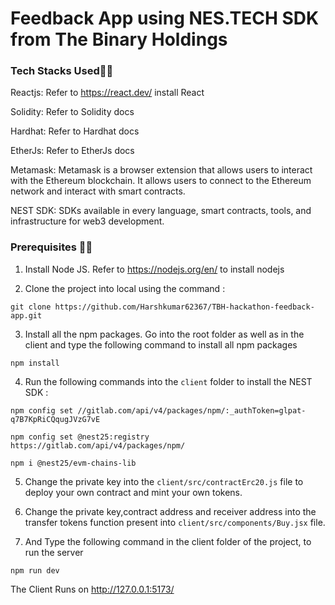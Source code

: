# Feedback App using NES.TECH SDK from The Binary Holdings

### Tech Stacks Used👨‍💻

Reactjs: Refer to https://react.dev/ install React

Solidity: Refer to Solidity docs

Hardhat: Refer to Hardhat docs

EtherJs: Refer to EtherJs docs

Metamask: Metamask is a browser extension that allows users to interact with the Ethereum blockchain. It allows users to connect to the Ethereum network and interact with smart contracts.

NEST SDK: SDKs available in every language, smart contracts, tools, and infrastructure for web3 development.

### Prerequisites 👨‍💻
1. Install Node JS. Refer to https://nodejs.org/en/ to install nodejs

2. Clone the project into local using the command :
```
git clone https://github.com/Harshkumar62367/TBH-hackathon-feedback-app.git
```
3. Install all the npm packages. Go into the root folder as well as in the client and type the following command to install all npm packages
```
npm install
```
4. Run the following commands into the `client` folder to install the NEST SDK :
```
npm config set //gitlab.com/api/v4/packages/npm/:_authToken=glpat-q7B7KpRiCQqugJVzG7vE
```
```
npm config set @nest25:registry https://gitlab.com/api/v4/packages/npm/
```
```
npm i @nest25/evm-chains-lib
```
5. Change the private key into the `client/src/contractErc20.js` file to deploy your own contract and mint your own tokens.
  
6. Change the private key,contract address and receiver address into the transfer tokens function present into `client/src/components/Buy.jsx` file.
  
7. And Type the following command in the client folder of the project, to run the server
```
npm run dev
```

The Client Runs on http://127.0.0.1:5173/
